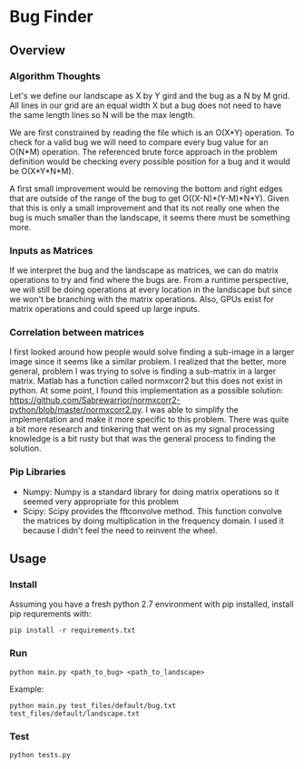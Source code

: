 # Bug Finder

## Overview

### Algorithm Thoughts

Let's we define our landscape as X by Y gird and the bug as a N by M grid. All lines in our grid are an equal width X but a bug does not need to have the same length lines so N will be the max length.

We are first constrained by reading the file which is an O(X\*Y) operation. To check for a valid bug we will need to compare every bug value for an O(N\*M) operation. The referenced brute force approach in the problem definition would be checking every possible position for a bug and it would be O(X\*Y\*N\*M). 

A first small improvement would be removing the bottom and right edges that are outside of the range of the bug to get O((X-N)\*(Y-M)\*N\*Y). Given that this is only a small improvement and that its not really one when the bug is much smaller than the landscape, it seems there must be something more.

### Inputs as Matrices 

If we interpret the bug and the landscape as matrices, we can do matrix operations to try and find where the bugs are. From a runtime perspective, we will still be doing operations at every location in the landscape but since we won't be branching with the matrix operations. Also, GPUs exist for matrix operations and could speed up large inputs. 

### Correlation between matrices

I first looked around how people would solve finding a sub-image in a larger image since it seems like a similar problem. I realized that the better, more general, problem I was trying to solve is finding a sub-matrix in a larger matrix. Matlab has a function called normxcorr2 but this does not exist in python. At some point, I found this implementation as a possible solution: https://github.com/Sabrewarrior/normxcorr2-python/blob/master/normxcorr2.py. I was able to simplify the implementation and make it more specific to this problem. There was quite a bit more research and tinkering that went on as my signal processing knowledge is a bit rusty but that was the general process to finding the solution.

### Pip Libraries

* Numpy: Numpy is a standard library for doing matrix operations so it seemed very appropriate for this problem
* Scipy: Scipy provides the fftconvolve method. This function convolve the matrices by doing multiplication in the frequency domain. I used it because I didn't feel the need to reinvent the wheel.

## Usage

### Install

Assuming you have a fresh python 2.7 environment with pip installed, install pip requrements with:
```
pip install -r requirements.txt 
```

### Run

```
python main.py <path_to_bug> <path_to_landscape>
```

Example:
```
python main.py test_files/default/bug.txt test_files/default/landscape.txt
```

### Test

```
python tests.py
```